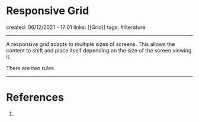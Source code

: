 # Responsive Grid
created: 06/12/2021 - 17:01
links: [[Grid]]
tags: #literature

---

A responsive grid adapts to multiple sizes of screens. This allows the content to shift and place itself depending on the size of the screen viewing it.

There are two rules 

---

# References
1. 